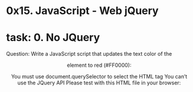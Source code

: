 # 0x15. JavaScript - Web jQuery

# task: 0. No JQuery
Question: Write a JavaScript script that updates the text color of the <header> element to red (#FF0000):

You must use document.querySelector to select the HTML tag
You can’t use the JQuery API
Please test with this HTML file in your browser:
